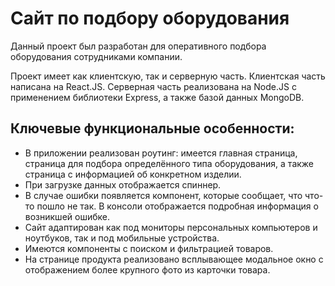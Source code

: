 # Сайт по подбору оборудования
Данный проект был разработан для оперативного подбора оборудования сотрудниками компании.

Проект имеет как клиентскую, так и серверную часть. Клиентская часть написана на  React.JS. Серверная часть реализована на Node.JS с применением библиотеки Express, а также базой данных MongoDB.


## Ключевые функциональные особенности:

 - В приложении реализован роутинг: имеется главная страница, страница для подбора определённого типа оборудования, а также страница с информацией об конкретном изделии.
 - При загрузке данных отображается спиннер.
 - В случае ошибки появляется компонент, которые сообщает, что что-то пошло не так. В консоли отображается подробная информация о возникшей ошибке.
 - Сайт адаптирован как под мониторы персональных компьютеров и ноутбуков, так и под мобильные устройства.
 - Имеются компоненты с поиском и фильтрацией товаров.
 - На странице продукта реализовано всплывающее модальное окно с отображением более крупного фото из карточки товара.
